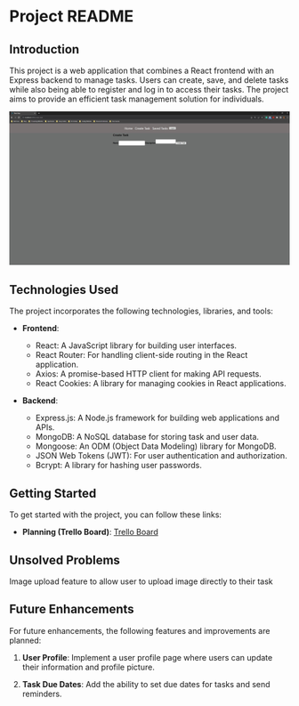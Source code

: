# Project README

## Introduction

This project is a web application that combines a React frontend with an Express backend to manage tasks. Users can create, save, and delete tasks while also being able to register and log in to access their tasks. The project aims to provide an efficient task management solution for individuals.

![Screenshot](/client/public/project%20screenshot.JPG)

## Technologies Used

The project incorporates the following technologies, libraries, and tools:

- **Frontend**:
  - React: A JavaScript library for building user interfaces.
  - React Router: For handling client-side routing in the React application.
  - Axios: A promise-based HTTP client for making API requests.
  - React Cookies: A library for managing cookies in React applications.

- **Backend**:
  - Express.js: A Node.js framework for building web applications and APIs.
  - MongoDB: A NoSQL database for storing task and user data.
  - Mongoose: An ODM (Object Data Modeling) library for MongoDB.
  - JSON Web Tokens (JWT): For user authentication and authorization.
  - Bcrypt: A library for hashing user passwords.

## Getting Started

To get started with the project, you can follow these links:

- **Planning (Trello Board)**: [Trello Board](https://trello.com/invite/b/jNTYkRTW/ATTIc9d4c4079fd283e481175542319b25e8A11032E8/final-project)

## Unsolved Problems

Image upload feature to allow user to upload image directly to their task


## Future Enhancements

For future enhancements, the following features and improvements are planned:

1. **User Profile**: Implement a user profile page where users can update their information and profile picture.


2. **Task Due Dates**: Add the ability to set due dates for tasks and send reminders.

